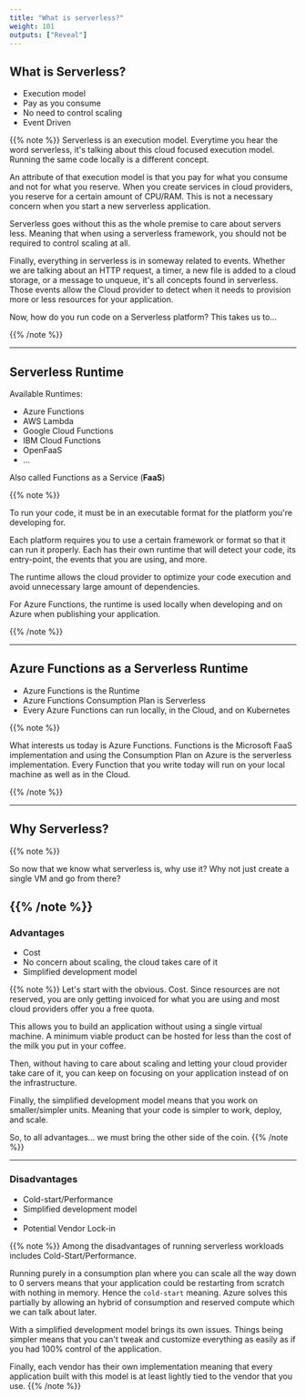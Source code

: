 ```yaml
---
title: "What is serverless?"
weight: 101
outputs: ["Reveal"]
---
```


## What is Serverless?

- Execution model
- Pay as you consume
- No need to control scaling
- Event Driven

{{% note %}}
Serverless is an execution model. Everytime you hear the word serverless, it's talking about this cloud focused execution model. Running the same code locally is a different concept.

An attribute of that execution model is that you pay for what you consume and not for what you reserve. When you create services in cloud providers, you reserve for a certain amount of CPU/RAM. This is not a necessary concern when you start a new serverless application.

Serverless goes without this as the whole premise to care about servers less. Meaning that when using a serverless framework, you should not be required to control scaling at all.

Finally, everything in serverless is in someway related to events. Whether we are talking about an HTTP request, a timer, a new file is added to a cloud storage, or a message to unqueue, it's all concepts found in serverless. Those events allow the Cloud provider to detect when it needs to provision more or less resources for your application.

Now, how do you run code on a Serverless platform? This takes us to...

{{% /note %}}

---

## Serverless Runtime

Available Runtimes:

- Azure Functions
- AWS Lambda
- Google Cloud Functions
- IBM Cloud Functions
- OpenFaaS
- ...

Also called Functions as a Service (**FaaS**)

{{% note %}}

To run your code, it must be in an executable format for the platform you're developing for.

Each platform requires you to use a certain framework or format so that it can run it properly. Each has their own runtime that will detect your code, its entry-point, the events that you are using, and more.

The runtime allows the cloud provider to optimize your code execution and avoid unnecessary large amount of dependencies.

For Azure Functions, the runtime is used locally when developing and on Azure when publishing your application.

{{% /note %}}

---

## Azure Functions as a Serverless Runtime

- Azure Functions is the Runtime
- Azure Functions Consumption Plan is Serverless
- Every Azure Functions can run locally, in the Cloud, and on Kubernetes  

{{% note %}}

What interests us today is Azure Functions. Functions is the Microsoft FaaS implementation and using the Consumption Plan on Azure is the serverless implementation. Every Function that you write today will run on your local machine as well as in the Cloud.

{{% /note %}}

---

## Why Serverless?

{{% note %}}

So now that we know what serverless is, why use it? Why not just create a single VM and go from there?

{{% /note %}}
---

### Advantages

- Cost
- No concern about scaling, the cloud takes care of it
- Simplified development model

{{% note %}}
Let's start with the obvious. Cost. Since resources are not reserved, you are only getting invoiced for what you are using and most cloud providers offer you a free quota.

This allows you to build an application without using a single virtual machine. A minimum viable product can be hosted for less than the cost of the milk you put in your coffee.

Then, without having to care about scaling and letting your cloud provider take care of it, you can keep on focusing on your application instead of on the infrastructure.

Finally, the simplified development model means that you work on smaller/simpler units. Meaning that your code is simpler to work, deploy, and scale.

So, to all advantages... we must bring the other side of the coin.
{{% /note %}}

---

### Disadvantages

- Cold-start/Performance
- Simplified development model
- 
- Potential Vendor Lock-in

{{% note %}}
Among the disadvantages of running serverless workloads includes Cold-Start/Performance.

Running purely in a consumption plan where you can scale all the way down to 0 servers means that your application could be restarting from scratch with nothing in memory. Hence the `cold-start` meaning. Azure solves this partially by allowing an hybrid of consumption and reserved compute which we can talk about later.

With a simplified development model brings its own issues. Things being simpler means that you can't tweak and customize everything as easily as if you had 100% control of the application.

Finally, each vendor has their own implementation meaning that every application built with this model is at least lightly tied to the vendor that you use.
{{% /note %}}